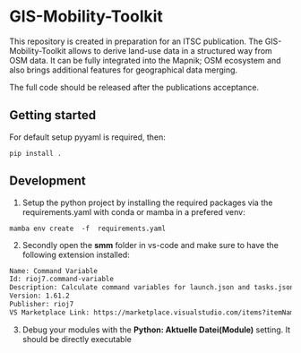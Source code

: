 # GIS-Mobility-Toolkit
This repository is created in preparation for an ITSC publication. The GIS-Mobility-Toolkit allows to derive land-use data in a structured way from OSM data. It can be fully integrated into the Mapnik; OSM ecosystem and also brings additional features for geographical data merging.

The full code should be released after the publications acceptance.

## Getting started

For default setup pyyaml is required, then:
```shell
pip install .
```


## Development

1. Setup the python project by installing the required packages via the requirements.yaml with conda or mamba in a prefered venv:
```shell
mamba env create  -f  requirements.yaml
```

2. Secondly open the **smm** folder in vs-code and make sure to have the following extension installed:


```txt
Name: Command Variable
Id: rioj7.command-variable
Description: Calculate command variables for launch.json and tasks.json
Version: 1.61.2
Publisher: rioj7
VS Marketplace Link: https://marketplace.visualstudio.com/items?itemName=rioj7.command-variable
```

3. Debug your modules with the **Python: Aktuelle Datei(Module)** setting. It should be directly executable